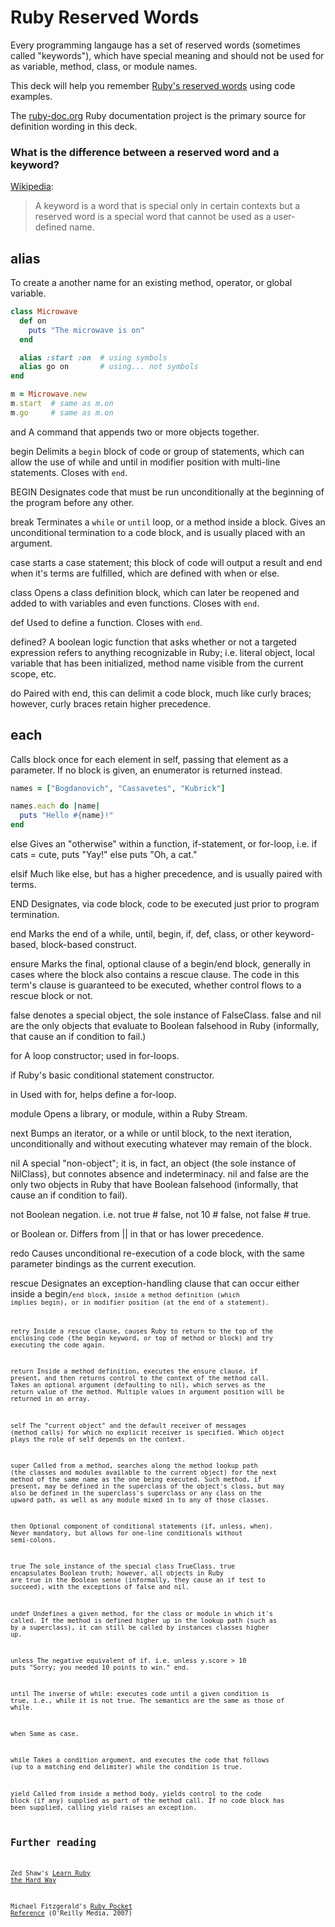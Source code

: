 # Ruby Reserved Words

Every programming langauge has a set of reserved words (sometimes called "keywords"), which have special meaning and should not be used for as variable, method, class, or module names.

This deck will help you remember [Ruby's reserved words](http://ruby-doc.org/docs/keywords/1.9/) using code examples.

The [ruby-doc.org](http://ruby-doc.org/) Ruby documentation project is the primary source for definition wording in this deck.

### What is the difference between a reserved word and a keyword?

[Wikipedia](http://en.wikipedia.org/wiki/Reserved_word):

> A keyword is a word that is special only in certain contexts but a reserved word is a special word that cannot be used as a user-defined name.

## alias

To create a another name for an existing method, operator, or global variable.

``` ruby
class Microwave
  def on
    puts "The microwave is on"
  end

  alias :start :on  # using symbols
  alias go on       # using... not symbols
end

m = Microwave.new
m.start  # same as m.on
m.go     # same as m.on
```

and
A command that appends two or more objects together.

begin
Delimits a `begin` block of code or group of statements, which can allow the use of while and until in modifier position with multi-line statements. Closes with `end`.

BEGIN
Designates code that must be run unconditionally at the beginning of the program before any other.

break
Terminates a `while` or `until` loop, or a method inside a block. Gives an unconditional termination to a code block, and is usually placed with an argument.

case
starts a case statement; this block of code will output a result and end when it's terms are fulfilled, which are defined with when or else.

class
Opens a class definition block, which can later be reopened and added to with variables and even functions. Closes with `end`.

def
Used to define a function. Closes with `end`.

defined?
A boolean logic function that asks whether or not a targeted expression refers to anything recognizable in Ruby; i.e. literal object, local variable that has been initialized, method name visible from the current scope, etc.

do
Paired with end, this can delimit a code block, much like curly braces; however, curly braces retain higher precedence.

## each

Calls block once for each element in self, passing that element as a parameter. If no block is given, an enumerator is returned instead.

``` ruby
names = ["Bogdanovich", "Cassavetes", "Kubrick"]

names.each do |name|
  puts "Hello #{name}!"
end
```

else
Gives an "otherwise" within a function, if-statement, or for-loop, i.e. if cats = cute, puts "Yay!" else puts "Oh, a cat."

elsif
Much like else, but has a higher precedence, and is usually paired with terms.

END
Designates, via code block, code to be executed just prior to program termination.

end
Marks the end of a while, until, begin, if, def, class, or other keyword-based, block-based construct.

ensure
Marks the final, optional clause of a begin/end block, generally in cases where the block also contains a rescue clause. The code in this term's clause is guaranteed to be executed, whether control flows to a rescue block or not.

false
denotes a special object, the sole instance of FalseClass. false and nil are the only objects that evaluate to Boolean falsehood in Ruby (informally, that cause an if condition to fail.)

for
A loop constructor; used in for-loops.

if
Ruby's basic conditional statement constructor.

in
Used with for, helps define a for-loop.

module
Opens a library, or module, within a Ruby Stream.

next
Bumps an iterator, or a while or until block, to the next iteration, unconditionally and without executing whatever may remain of the block.

nil
A special "non-object"; it is, in fact, an object (the sole instance of NilClass), but connotes absence and indeterminacy. nil and false are the only two objects in Ruby that have Boolean falsehood (informally, that cause an if condition to fail).

not
Boolean negation. i.e. not true # false, not 10 # false, not false # true.

or
Boolean or. Differs from || in that or has lower precedence.

redo
Causes unconditional re-execution of a code block, with the same parameter bindings as the current execution.

rescue
Designates an exception-handling clause that can occur either inside a begin<code>/<code>end block, inside a method definition (which implies begin), or in modifier position (at the end of a statement).

retry
Inside a rescue clause, causes Ruby to return to the top of the enclosing code (the begin keyword, or top of method or block) and try executing the code again.

return
Inside a method definition, executes the ensure clause, if present, and then returns control to the context of the method call. Takes an optional argument (defaulting to nil), which serves as the return value of the method. Multiple values in argument position will be returned in an array.

self
The "current object" and the default receiver of messages (method calls) for which no explicit receiver is specified. Which object plays the role of self depends on the context.

super
Called from a method, searches along the method lookup path (the classes and modules available to the current object) for the next method of the same name as the one being executed. Such method, if present, may be defined in the superclass of the object's class, but may also be defined in the superclass's superclass or any class on the upward path, as well as any module mixed in to any of those classes.

then
Optional component of conditional statements (if, unless, when). Never mandatory, but allows for one-line conditionals without semi-colons.

true
The sole instance of the special class TrueClass. true encapsulates Boolean truth; however, <emph>all</emph> objects in Ruby are true in the Boolean sense (informally, they cause an if test to succeed), with the exceptions of false and nil.

undef
Undefines a given method, for the class or module in which it's called. If the method is defined higher up in the lookup path (such as by a superclass), it can still be called by instances classes higher up.

unless
The negative equivalent of if. i.e. unless y.score > 10 puts "Sorry; you needed 10 points to win." end.

until
The inverse of while: executes code until a given condition is true, i.e., while it is not true. The semantics are the same as those of while.

when
Same as case.

while
Takes a condition argument, and executes the code that follows (up to a matching end delimiter) while the condition is true.

yield
Called from inside a method body, yields control to the code block (if any) supplied as part of the method call. If no code block has been supplied, calling yield raises an exception.

## Further reading

Zed Shaw's [Learn Ruby the Hard Way](http://ruby.learncodethehardway.org/)

Michael Fitzgerald's [Ruby Pocket Reference](http://shop.oreilly.com/product/9780596514815.do) (O'Reilly Media, 2007)
